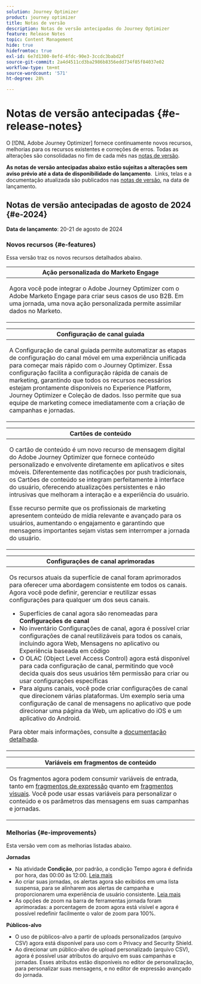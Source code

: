 ```yaml
---
solution: Journey Optimizer
product: journey optimizer
title: Notas de versão
description: Notas de versão antecipadas do Journey Optimizer
feature: Release Notes
topic: Content Management
hide: true
hidefromtoc: true
exl-id: 6e7d1300-8efd-4fdc-90e3-3ccdc3babd2f
source-git-commit: 2a4d4511cd3ba2986b8356edd734f85f84037e02
workflow-type: tm+mt
source-wordcount: '571'
ht-degree: 28%

---
```


# Notas de versão antecipadas {#e-release-notes}

O [!DNL Adobe Journey Optimizer] fornece continuamente novos recursos, melhorias para os recursos existentes e correções de erros. Todas as alterações são consolidadas no fim de cada mês nas [notas de versão](release-notes.md).

**As notas de versão antecipadas abaixo estão sujeitas a alterações sem aviso prévio até a data de disponibilidade do lançamento**.  Links, telas e a documentação atualizada são publicados nas [notas de versão](release-notes.md), na data de lançamento.

## Notas de versão antecipadas de agosto de 2024 {#e-2024}

**Data de lançamento**: 20-21 de agosto de 2024

### Novos recursos {#e-features}

Essa versão traz os novos recursos detalhados abaixo.

<table>
<thead>
<tr>
<th><strong>Ação personalizada do Marketo Engage</strong><br/></th>
</tr>
</thead>
<tbody>
<tr>
<td>
<p>Agora você pode integrar o Adobe Journey Optimizer com o Adobe Marketo Engage para criar seus casos de uso B2B. Em uma jornada, uma nova ação personalizada permite assimilar dados no Marketo.</p>
</td>
</tr>
</tbody>
</table>


<table>
<thead>
<tr>
<th><strong>Configuração de canal guiada</strong><br/></th>
</tr>
</thead>
<tbody>
<tr>
<td>
<p>A Configuração de canal guiada permite automatizar as etapas de configuração do canal móvel em uma experiência unificada para começar mais rápido com o Journey Optimizer. Essa configuração facilita a configuração rápida de canais de marketing, garantindo que todos os recursos necessários estejam prontamente disponíveis no Experience Platform, Journey Optimizer e Coleção de dados. Isso permite que sua equipe de marketing comece imediatamente com a criação de campanhas e jornadas.</p>
</td>
</tr>
</tbody>
</table>

<table>
<thead>
<tr>
<th><strong>Cartões de conteúdo</strong><br/></th>
</tr>
</thead>
<tbody>
<tr>
<td>
<p>O cartão de conteúdo é um novo recurso de mensagem digital do Adobe Journey Optimizer que fornece conteúdo personalizado e envolvente diretamente em aplicativos e sites móveis. Diferentemente das notificações por push tradicionais, os Cartões de conteúdo se integram perfeitamente à interface do usuário, oferecendo atualizações persistentes e não intrusivas que melhoram a interação e a experiência do usuário.</p>
<p>Esse recurso permite que os profissionais de marketing apresentem conteúdo de mídia relevante e avançado para os usuários, aumentando o engajamento e garantindo que mensagens importantes sejam vistas sem interromper a jornada do usuário.</p>
</td>
</tr>
</tbody>
</table>

<table>
<thead>
<tr>
<th><strong>Configurações de canal aprimoradas</strong><br/></th>
</tr>
</thead>
<tbody>
<tr>
<td>
<p>Os recursos atuais da superfície de canal foram aprimorados para oferecer uma abordagem consistente em todos os canais. Agora você pode definir, gerenciar e reutilizar essas configurações para qualquer um dos seus canais.</p>
<p><ul>
<li>Superfícies de canal agora são renomeadas para <strong>Configurações de canal</strong></li>
<li>No inventário Configurações de canal, agora é possível criar configurações de canal reutilizáveis para todos os canais, incluindo agora Web, Mensagens no aplicativo ou Experiência baseada em código</li>
<li>O OLAC (Object Level Access Control) agora está disponível para cada configuração de canal, permitindo que você decida quais dos seus usuários têm permissão para criar ou usar configurações específicas</li>
<li>Para alguns canais, você pode criar configurações de canal que direcionem várias plataformas. Um exemplo seria uma configuração de canal de mensagens no aplicativo que pode direcionar uma página da Web, um aplicativo do iOS e um aplicativo do Android.</li>
</ul></p>
<p>Para obter mais informações, consulte a <a href="../configuration/ip-warmup-gs.md">documentação detalhada</a>.</p>
</td>
</tr>
</tbody>
</table>


<table>
<thead>
<tr>
<th><strong>Variáveis em fragmentos de conteúdo</strong><br/></th>
</tr>
</thead>
<tbody>
<tr>
<td>
<p>Os fragmentos agora podem consumir variáveis de entrada, tanto em <a href="../personalization/use-expression-fragments.md">fragmentos de expressão</a> quanto em <a href="../email/use-visual-fragments.md">fragmentos visuais</a>. Você pode usar essas variáveis para personalizar o conteúdo e os parâmetros das mensagens em suas campanhas e jornadas.</p>
</p>
</td>
</tr>
</tbody>
</table>


<!--table>
<thead>
<tr>
<th><strong>Extended personalization data - Beta</strong><br/></th>
</tr>
</thead>
<tbody>
<tr>
<td>
<p>You can now lookup and fetch data values within Adobe Experience Platform datasets, and use these values to build conditions in Adobe Journey Optimizer. You can leverage data from a lookup dataset when a relationship has been defined using an attribute inside of an array of objects. You can specify non-profile enabled datasets for lookup. Once enabled, you can use a profile attribute as a join key to the specified dataset to retrive further data for personalization.</p>
<p>This capability is currently available as a public beta.</p>
</td>
</tr>
</tbody>
</table-->

### Melhorias {#e-improvements}

Esta versão vem com as melhorias listadas abaixo.

**Jornadas**

* Na atividade **Condição**, por padrão, a condição Tempo agora é definida por hora, das 00:00 às 12:00. [Leia mais](../building-journeys/condition-activity.md#time_condition)
* Ao criar suas jornadas, os alertas agora são exibidos em uma lista suspensa, para se alinharem aos alertas de campanha e proporcionarem uma experiência de usuário consistente. [Leia mais](../building-journeys/troubleshooting.md#checking-for-errors-before-testing)
* As opções de zoom na barra de ferramentas jornada foram aprimoradas: a porcentagem de zoom agora está visível e agora é possível redefinir facilmente o valor de zoom para 100%.

**Públicos-alvo**

* O uso de públicos-alvo a partir de uploads personalizados (arquivo CSV) agora está disponível para uso com o Privacy and Security Shield.
* Ao direcionar um público-alvo de upload personalizado (arquivo CSV), agora é possível usar atributos do arquivo em suas campanhas e jornadas. Esses atributos estão disponíveis no editor de personalização, para personalizar suas mensagens, e no editor de expressão avançado do jornada.

<!--
**Push channel**

* You can now add your mobile application push credentials inside Adobe Journey Optimizer channel configuration settings. Creating an App surface in Adobe Experience Platform Data Collection is no longer required.-->

<!--* The `event-id` condition is now automatically filled during test mode. -->

<!--**SMS channel**

* You can now modify existing SMS configurations.-->

<!--
**In-app channel**

* Expression fragments are now available for the In-app channel.-->
